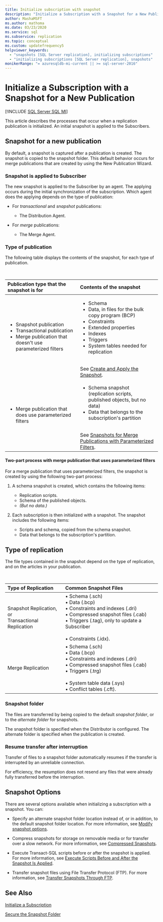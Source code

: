 ```yaml
---
title: Initialize subscription with snapshot
description: "Initialize a Subscription with a Snapshot for a New Publication"
author: MashaMSFT
ms.author: mathoma
ms.date: 03/23/2020
ms.service: sql
ms.subservice: replication
ms.topic: conceptual
ms.custom: updatefrequency5
helpviewer_keywords:
  - "snapshots [SQL Server replication], initializing subscriptions"
  - "initializing subscriptions [SQL Server replication], snapshots"
monikerRange: "= azuresqldb-mi-current || >= sql-server-2016"
---
```

# Initialize a Subscription with a Snapshot for a New Publication

[!INCLUDE [SQL Server SQL MI](../../includes/applies-to-version/sql-asdbmi.md)]

This article describes the processes that occur when a replication publication is initialized. An initial snapshot is applied to the Subscribers.

## Snapshot for a new publication

By default, a snapshot is captured after a publication is created.
The snapshot is copied to the snapshot folder. This default behavior occurs for merge publications that are created by using the New Publication Wizard.

### Snapshot is applied to Subscriber

The new snapshot is applied to the Subscriber by an agent. The applying occurs during the initial synchronization of the subscription. Which agent does the applying depends on the type of publication:

- For _transactional_ and _snapshot_ publications:
  - The Distribution Agent.

- For _merge_ publications:
  - The Merge Agent.

### Type of publication

The following table displays the contents of the snapshot, for each type of publication.

&nbsp;

| Publication type that the snapshot is for | Contents of the snapshot |
| :---------------------------------------- | :----------------------- |
| <ul> <li>Snapshot publication</li> <li>Transactional publication</li> <li>Merge publication that doesn't use parameterized filters</li> </ul> | <ul> <li>Schema</li> <li>Data, in files for the bulk copy program (BCP)</li> <li>Constraints</li> <li>Extended properties</li> <li>Indexes</li> <li>Triggers</li> <li>System tables needed for replication</li> </ul> <br/>See [Create and Apply the Snapshot](../../relational-databases/replication/create-and-apply-the-initial-snapshot.md). |
| <ul> <li>Merge publication that does use parameterized filters</li> </ul> | <ul> <li>Schema snapshot (replication scripts, published objects, but no data)</li> <li>Data that belongs to the subscription's partition</li> </ul> <br/>See [Snapshots for Merge Publications with Parameterized Filters](../../relational-databases/replication/create-a-snapshot-for-a-merge-publication-with-parameterized-filters.md). |

#### Two-part process with merge publication that uses parameterized filters

For a merge publication that uses parameterized filters, the snapshot is created by using the following two-part process:

1. A schema snapshot is created, which contains the following items:
   - Replication scripts.
   - Schema of the published objects.
   - _(But no data.)_

2. Each subscription is then initialized with a snapshot. The snapshot includes the following items:
   - Scripts and schema, copied from the schema snapshot.
   - Data that belongs to the subscription's partition.

## Type of replication

The file types contained in the snapshot depend on the type of replication, and on the articles in your publication.

&nbsp;

| Type of Replication | Common Snapshot Files |
| :------------------ | :-------------------- |
| Snapshot Replication, or<br/>Transactional Replication | &bullet; Schema (.sch) <br/>&bullet; Data (.bcp) <br/>&bullet; Constraints and indexes (.dri) <br/>&bullet; Compressed snapshot files (.cab) <br/>&bullet; Triggers (.tag), only to update a Subscriber <br/><br/>&bullet; Constraints (.idx). |
| Merge Replication                                      | &bullet; Schema (.sch) <br/>&bullet; Data (.bcp) <br/>&bullet; Constraints and indexes (.dri) <br/>&bullet; Compressed snapshot files (.cab) <br/>&bullet; Triggers (.trg) <br/><br/>&bullet; System table data (.sys) <br/>&bullet; Conflict tables (.cft). |

### Snapshot folder

The files are transferred by being copied to the default _snapshot folder_, or to the _alternate folder_ for snapshots.

The snapshot folder is specified when the Distributor is configured. The alternate folder is specified when the publication is created.

### Resume transfer after interruption

Transfer of files to a snapshot folder automatically resumes if the transfer is interrupted by an unreliable connection.

For efficiency, the resumption does not resend any files that were already fully transferred before the interruption.

## Snapshot Options

There are several options available when initializing a subscription with a snapshot. You can:

- Specify an alternate snapshot folder location instead of, or in addition, to the default snapshot folder location. For more information, see [Modify snapshot options](../../relational-databases/replication/snapshot-options.md).

- Compress snapshots for storage on removable media or for transfer over a slow network. For more information, see [Compressed Snapshots](../../relational-databases/replication/snapshot-options.md#compressed-snapshots).

- Execute Transact-SQL scripts before or after the snapshot is applied. For more information, see [Execute Scripts Before and After the Snapshot Is Applied](../../relational-databases/replication/snapshot-options.md#execute-scripts-before-and-after-snapshot-is-applied).

- Transfer snapshot files using File Transfer Protocol (FTP). For more information, see [Transfer Snapshots Through FTP](../../relational-databases/replication/publish/deliver-a-snapshot-through-ftp.md).

## See Also

[Initialize a Subscription](../../relational-databases/replication/initialize-a-subscription.md)

[Secure the Snapshot Folder](../../relational-databases/replication/security/secure-the-snapshot-folder.md)

